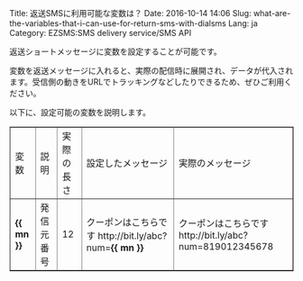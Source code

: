Title: 返送SMSに利用可能な変数は？
Date: 2016-10-14 14:06
Slug: what-are-the-variables-that-i-can-use-for-return-sms-with-dialsms
Lang: ja
Category: EZSMS:SMS delivery service/SMS API

返送ショートメッセージに変数を設定することが可能です。

変数を返送メッセージに入れると、実際の配信時に展開され、データが代入されます。受信側の動きをURLでトラッキングなどしたりできるため、ぜひご利用ください。

以下に、設定可能の変数を説明します。

<table align="center" border="1" cellpadding="1" cellspacing="1">
  <tbody>
    <tr>
      <td>変数</td>
      <td>説明</td>
      <td>実際の長さ</td>
      <td>設定したメッセージ</td>
      <td>実際のメッセージ</td>
    </tr>
    <tr>
      <td><strong>{{ mn }}</strong> </td>
      <td>発信元番号</td>
      <td>12</td>
      <td>クーポンはこちらです http://bit.ly/abc?num=<strong>{{ mn }}</strong> </td>
      <td>クーポンはこちらです http://bit.ly/abc?num=819012345678</td>
    </tr>
  </tbody>
</table>

